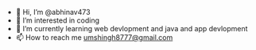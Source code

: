 - 👋 Hi, I’m @abhinav473
- 👀 I’m interested in coding
- 🌱 I’m currently learning web devlopment and java and app devlopment
- 📫 How to reach me umshingh8777@gmail.com

<!---
abhinav473/abhinav473 is a ✨ special ✨ repository because its `README.md` (this file) appears on your GitHub profile.
You can click the Preview link to take a look at your changes.
--->
